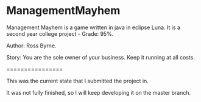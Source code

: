ManagementMayhem
================

Management Mayhem is a game written in java in eclipse Luna. It is a second year college project - Grade: 95%.

Author: Ross Byrne.

Story:
You are the sole owner of your business. 
Keep it running at all costs.

================

This was the current state that I submitted the project in.

It was not fully finished, so I will keep developing it on the master branch.
